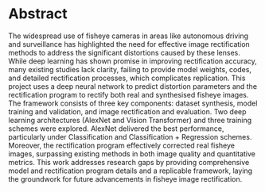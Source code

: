 # Abstract

The widespread use of fisheye cameras in areas like autonomous driving and surveillance has highlighted the need for effective image rectification methods to address the significant distortions caused by these lenses. While deep learning has shown promise in improving rectification accuracy, many existing studies lack clarity, failing to provide model weights, codes, and detailed rectification processes, which complicates replication. This project uses a deep neural network to predict distortion parameters and the rectification program to rectify both real and synthesised fisheye images. The framework consists of three key components: dataset synthesis, model training and validation, and image rectification and evaluation. Two deep learning architectures (AlexNet and Vision Transformer) and three training schemes were explored. AlexNet delivered the best performance, particularly under Classification and Classification + Regression schemes. Moreover, the rectification program effectively corrected real fisheye images, surpassing existing methods in both image quality and quantitative metrics. This work addresses research gaps by providing comprehensive model and rectification program details and a replicable framework, laying the groundwork for future advancements in fisheye image rectification.
